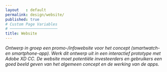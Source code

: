 ```yaml
---
layout   : default
permalink: design/website/
published: true
# Custom Page Variables
# ─────────────────────
title: Website
---
```

*Ontwerp in groep een promo-/infowebsite voor het concept (smartwatch- en smartphone-app). Werk dit ontwerp uit in een interactief prototype met Adobe XD CC.*
*De website moet potentiële investeerders en gebruikers een goed beeld geven van het algemeen concept en de werking van de apps.*